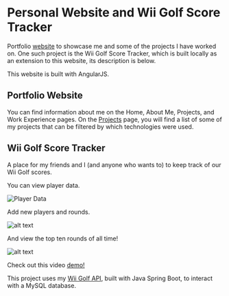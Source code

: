 # Personal Website and Wii Golf Score Tracker

Portfolio [website](https://nicholasmountain11.github.io/nickmountain/) to showcase me and some of the projects I have worked on. One such project is the Wii Golf Score Tracker, which is built locally as an extension to this website, its description is below.

This website is built with AngularJS.

## Portfolio Website

You can find information about me on the Home, About Me, Projects, and Work Experience pages. On the [Projects](https://nicholasmountain11.github.io/nickmountain/#/projects) page, you will find a list of some of my projects that can be filtered by which technologies were used.

## Wii Golf Score Tracker

A place for my friends and I (and anyone who wants to) to keep track of our Wii Golf scores. 

You can view player data.

![Player Data](<Screenshot 2024-09-29 at 10.11.38 PM.png>)


Add new players and rounds.

![alt text](<Screenshot 2024-09-29 at 10.12.06 PM.png>)

And view the top ten rounds of all time!

![alt text](<Screenshot 2024-09-29 at 9.56.43 PM.png>)

Check out this video [demo!](https://youtu.be/NplKh7P60Ow)

This project uses my [Wii Golf API](https://github.com/nicholasmountain11/wii-golf-api), built with Java Spring Boot, to interact with a MySQL database.



